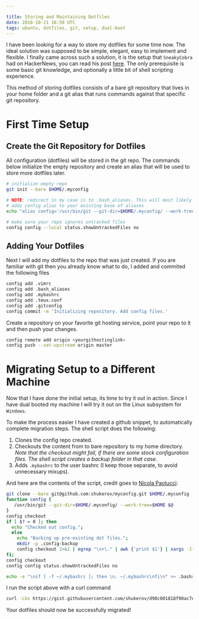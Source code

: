 ```yaml
---

title: Storing and Maintaining Dotfiles
date: 2018-10-21 16:50 UTC
tags: ubuntu, dotfiles, git, setup, dual-boot
---
```


I have been looking for a way to store my dotfiles for some time now. The ideal solution was supposed to be simple, elegant, easy to implement and flexible. I finally came across such a solution, it is the setup that `SneakyCobra` had on HackerNews, you can read his post [here](https://news.ycombinator.com/item?id=11071754). The only prerequisite is some basic git knowledge, and optionally a little bit of shell scripting experience.

This method of storing dotfiles consists of a bare git repository that lives in your home folder and a git alias that runs commands against that specific git repository.

# First Time Setup
## Create the Git Repository for Dotfiles
All configuration (dotfiles) will be stored in the git repo. The commands below initialize the empty repository and create an alias that will be used to store more dotfiles later.

```bash
# initialize empty repo
git init --bare $HOME/.myconfig

# NOTE: redirect in my case is to .bash_aliases. This will most likely be different for you
# adds config alias to your existing base of aliases
echo "alias config='/usr/bin/git --git-dir=$HOME/.myconfig/ --work-tree=$HOME'" >> $HOME/.bash_aliases

# make sure your repo ignores untracked files
config config --local status.showUntrackedFiles no
```

## Adding Your Dotfiles
Next I will add my dotfiles to the repo that was just created. If you are familiar with git then you already know what to do, I added and commited the following files

```bash
config add .vimrc
config add .bash_aliases
config add .mybashrc
config add .tmux.conf
config add .gitconfig
config commit -m 'Initializing repository. Add config files.'
```

Create a repository on your favorite git hosting service, point your repo to it and then push your changes. 

```bash
config remote add origin <yourgithostinglink>
config push --set-upstream origin master
```

# Migrating Setup to a Different Machine

Now that I have done the initial setup, its time to try it out in action. Since I have dual booted my machine I will try it out on the Linux subsystem for `Windows`.

To make the process easier I have created a github snippet, to automatically complete migration steps. The shell script does the following:

1. Clones the config repo created.
2. Checkouts the content from to bare repository to my home directory.
  *Note that the checkout might fail, if there are some stock configuration files. The shell script creates a backup folder in that case.*
3. Adds `.mybashrc` to the user bashrc (I keep those separate, to avoid unnecessary mixups).

And here are the contents of the script, credit goes to [Nicola Paolucci](https://www.durdn.com/):

```bash
git clone --bare git@github.com:shukerov/myconfig.git $HOME/.myconfig
function config {
   /usr/bin/git --git-dir=$HOME/.myconfig/ --work-tree=$HOME $@
}
config checkout
if [ $? = 0 ]; then
  echo "Checked out config.";
  else
    echo "Backing up pre-existing dot files.";
    mkdir -p .config-backup
    config checkout 2>&1 | egrep "\s+\." | awk {'print $1'} | xargs -I{} mv {} .config-backup/{}
fi;
config checkout
config config status.showUntrackedFiles no

echo -e "\nif [ -f ~/.mybashrc ]; then \n. ~/.mybashrc\nfi\n" >> .bashrc
```

I run the script above with a curl command

```bash
curl -Lks https://gist.githubusercontent.com/shukerov/d90c001818f90ac7e9b0fe31992bae3a/raw/5915a4cc2b93e3653279491c920331913afe5cb1/shukerov-config-install | /bin/bash
```

Your dotfiles should now be successfully migrated!
